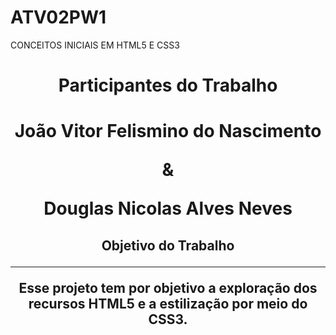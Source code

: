 # ATV02PW1
CONCEITOS INICIAIS EM HTML5 E CSS3

<h1 align="center" style="#FF0000">Participantes do Trabalho<h1>

<p align="center"> João Vitor Felismino do Nascimento 
<p align="center">                 &
<p align="center" '#ff0000'>Douglas Nicolas Alves Neves

<h2 align="center"> Objetivo do Trabalho

<hr>

<p align="center"> Esse projeto tem por objetivo a exploração dos recursos HTML5 e a estilização por meio do CSS3.


